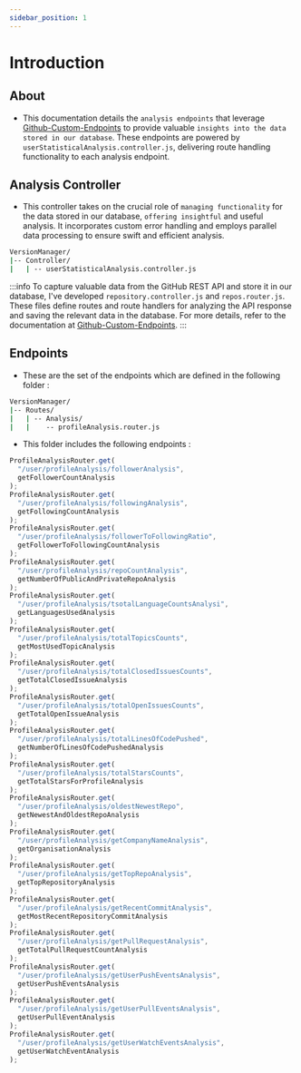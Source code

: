 ```yaml
---
sidebar_position: 1
---
```


# Introduction

## About

- This documentation details the `analysis endpoints` that leverage [Github-Custom-Endpoints](/docs/how-to-guide/Github-Endpoints/intro.md) to provide valuable `insights into the data stored in our database`. These endpoints are powered by `userStatisticalAnalysis.controller.js`, delivering route handling functionality to each analysis endpoint.

## Analysis Controller

- This controller takes on the crucial role of `managing functionality` for the data stored in our database, `offering insightful` and useful analysis. It incorporates custom error handling and employs parallel data processing to ensure swift and efficient analysis.

```bash title="Controller"
VersionManager/
|-- Controller/
|   | -- userStatisticalAnalysis.controller.js
```

:::info
To capture valuable data from the GitHub REST API and store it in our database, I've developed `repository.controller.js` and `repos.router.js`. These files define routes and route handlers for analyzing the API response and saving the relevant data in the database. For more details, refer to the documentation at [Github-Custom-Endpoints](/docs/how-to-guide/Github-Endpoints/intro.md).
:::

## Endpoints

- These are the set of the endpoints which are defined in the following folder :

```bash title="Controller"
VersionManager/
|-- Routes/
|   | -- Analysis/
|   |    -- profileAnalysis.router.js
```

- This folder includes the following endpoints :

```javascript title="Route/Analysis/profileAnalysis.router.js"
ProfileAnalysisRouter.get(
  "/user/profileAnalysis/followerAnalysis",
  getFollowerCountAnalysis
);
ProfileAnalysisRouter.get(
  "/user/profileAnalysis/followingAnalysis",
  getFollowingCountAnalysis
);
ProfileAnalysisRouter.get(
  "/user/profileAnalysis/followerToFollowingRatio",
  getFollowerToFollowingCountAnalysis
);
ProfileAnalysisRouter.get(
  "/user/profileAnalysis/repoCountAnalysis",
  getNumberOfPublicAndPrivateRepoAnalysis
);
ProfileAnalysisRouter.get(
  "/user/profileAnalysis/tsotalLanguageCountsAnalysi",
  getLanguagesUsedAnalysis
);
ProfileAnalysisRouter.get(
  "/user/profileAnalysis/totalTopicsCounts",
  getMostUsedTopicAnalysis
);
ProfileAnalysisRouter.get(
  "/user/profileAnalysis/totalClosedIssuesCounts",
  getTotalClosedIssueAnalysis
);
ProfileAnalysisRouter.get(
  "/user/profileAnalysis/totalOpenIssuesCounts",
  getTotalOpenIssueAnalysis
);
ProfileAnalysisRouter.get(
  "/user/profileAnalysis/totalLinesOfCodePushed",
  getNumberOfLinesOfCodePushedAnalysis
);
ProfileAnalysisRouter.get(
  "/user/profileAnalysis/totalStarsCounts",
  getTotalStarsForProfileAnalysis
);
ProfileAnalysisRouter.get(
  "/user/profileAnalysis/oldestNewestRepo",
  getNewestAndOldestRepoAnalysis
);
ProfileAnalysisRouter.get(
  "/user/profileAnalysis/getCompanyNameAnalysis",
  getOrganisationAnalysis
);
ProfileAnalysisRouter.get(
  "/user/profileAnalysis/getTopRepoAnalysis",
  getTopRepositoryAnalysis
);
ProfileAnalysisRouter.get(
  "/user/profileAnalysis/getRecentCommitAnalysis",
  getMostRecentRepositoryCommitAnalysis
);
ProfileAnalysisRouter.get(
  "/user/profileAnalysis/getPullRequestAnalysis",
  getTotalPullRequestCountAnalysis
);
ProfileAnalysisRouter.get(
  "/user/profileAnalysis/getUserPushEventsAnalysis",
  getUserPushEventsAnalysis
);
ProfileAnalysisRouter.get(
  "/user/profileAnalysis/getUserPullEventsAnalysis",
  getUserPullEventAnalysis
);
ProfileAnalysisRouter.get(
  "/user/profileAnalysis/getUserWatchEventsAnalysis",
  getUserWatchEventAnalysis
);
```
